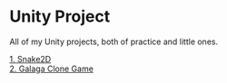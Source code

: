 ﻿# Unity Project
All of my Unity projects, both of practice and little ones.

 [1. Snake2D](https://github.com/ravenroth014/UnityProject/tree/master/Unity-Snake2D)  
 [2. Galaga Clone Game](https://github.com/ravenroth014/UnityProject/tree/master/Unity-Galaga%20Project)


